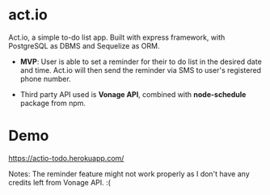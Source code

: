# act.io
Act.io, a simple to-do list app. Built with express framework, with PostgreSQL as DBMS and Sequelize as ORM.

- **MVP**: User is able to set a reminder for their to do list in the desired date and time. Act.io will then send the reminder via SMS to user's registered phone number.

- Third party API used is **Vonage API**, combined with **node-schedule** package from npm.

# Demo
https://actio-todo.herokuapp.com/

Notes: The reminder feature might not work properly as I don't have any credits left from Vonage API. :(
